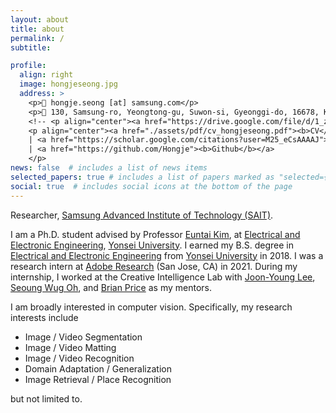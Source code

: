 ```yaml
---
layout: about
title: about
permalink: /
subtitle: 

profile:
  align: right
  image: hongjeseong.jpg
  address: >
    <p>📧 hongje.seong [at] samsung.com</p>
    <p>📍 130, Samsung-ro, Yeongtong-gu, Suwon-si, Gyeonggi-do, 16678, Korea
    <!-- <p align="center"><a href="https://drive.google.com/file/d/1_zTYfTYeUUrEp1YUK-G1YY_7ITcB6OR4/view?usp=sharing"><b>CV</b></a> -->
    <p align="center"><a href="./assets/pdf/cv_hongjeseong.pdf"><b>CV</b></a>
    | <a href="https://scholar.google.com/citations?user=M25_eCsAAAAJ"><b>Google Scholar</b></a>
    | <a href="https://github.com/Hongje"><b>Github</b></a>
    </p>
news: false  # includes a list of news items
selected_papers: true # includes a list of papers marked as "selected={true}"
social: true  # includes social icons at the bottom of the page
---
```

<p>Researcher, <a href='www.sait.samsung.co.kr'>Samsung Advanced Institute of Technology (SAIT)</a>.</p>
<p>I am a Ph.D. student advised by Professor <a href="https://cilab.yonsei.ac.kr">Euntai Kim</a>, at <a href="https://ee.yonsei.ac.kr/" target="_blank" rel="noopener">Electrical and Electronic Engineering</a>, 
<a href="https://yonsei.ac.kr/" target="_blank" rel="noopener">Yonsei University</a>.
I earned my B.S. degree in <a href="https://ee.yonsei.ac.kr/" target="_blank" rel="noopener">Electrical and Electronic Engineering</a> from <a href="https://yonsei.ac.kr/" target="_blank" rel="noopener">Yonsei University</a> in 2018. I was a research intern at <a href="https://research.adobe.com/" target="_blank" rel="noopener">Adobe Research</a> (San Jose, CA) in 2021. During my internship, I worked at the Creative Intelligence Lab with <a href="https://joonyoung-cv.github.io">Joon-Young Lee</a>, <a href="https://sites.google.com/view/seoungwugoh">Seoung Wug Oh</a>, and <a href="https://www.brianpricephd.com">Brian Price</a> as my mentors.</p>

<p>I am broadly interested in computer vision. Specifically, my research interests include
<ul>
<li>Image / Video Segmentation</li> 
<li>Image / Video Matting</li> 
<li>Image / Video Recognition</li>
<li>Domain Adaptation / Generalization</li>
<li>Image Retrieval / Place Recognition</li>
</ul>
but not limited to.</p>